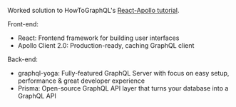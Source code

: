 Worked solution to HowToGraphQL's [React-Apollo tutorial](https://www.howtographql.com/react-apollo/0-introduction/).

Front-end:
- React: Frontend framework for building user interfaces
- Apollo Client 2.0: Production-ready, caching GraphQL client

Back-end:
- graphql-yoga: Fully-featured GraphQL Server with focus on easy setup, performance & great developer experience
- Prisma: Open-source GraphQL API layer that turns your database into a GraphQL API
